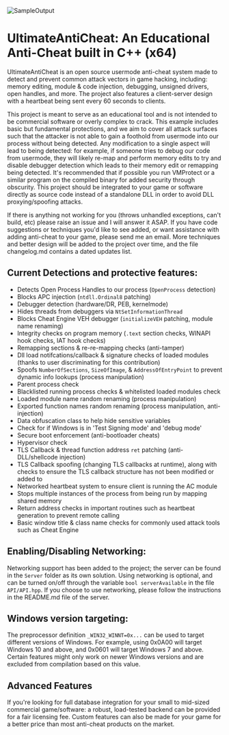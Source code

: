 ![SampleOutput](https://github.com/AlSch092/UltimateAntiCheat/assets/94417808/8e2112b8-2c82-4a38-aca8-ec54aa7d7516)

# UltimateAntiCheat: An Educational Anti-Cheat built in C++ (x64)

UltimateAntiCheat is an open source usermode anti-cheat system made to detect and prevent common attack vectors in game hacking, including: memory editing, module & code injection, debugging, unsigned drivers, open handles, and more. The project also features a client-server design with a heartbeat being sent every 60 seconds to clients.

   This project is meant to serve as an educational tool and is not intended to be commercial software or overly complex to crack. This example includes basic but fundamental protections, and we aim to cover all attack surfaces such that the attacker is not able to gain a foothold from usermode into our process without being detected. Any modification to a single aspect will lead to being detected: for example, if someone tries to debug our code from usermode, they will likely re-map and perform memory edits to try and disable debugger detection which leads to their memory edit or remapping being detected. It's recommended that if possible you run VMProtect or a similar program on the compiled binary for added security through obscurity. This project should be integrated to your game or software directly as source code instead of a standalone DLL in order to avoid DLL proxying/spoofing attacks.  

   If there is anything not working for you (throws unhandled exceptions, can't build, etc) please raise an issue and I will answer it ASAP. If you have code suggestions or techniques you'd like to see added, or want assistance with adding anti-cheat to your game, please send me an email. More techniques and better design will be added to the project over time, and the file changelog.md contains a dated updates list.  

## Current Detections and protective features:
- Detects Open Process Handles to our process (`OpenProcess` detection)
- Blocks APC injection (`ntdll.Ordinal8` patching)
- Debugger detection (hardware/DR, PEB, kernelmode)
- Hides threads from debuggers via `NtSetInformationThread`  
- Blocks Cheat Engine VEH debugger (`initializeVEH` patching, module name renaming)
- Integrity checks on program memory (`.text` section checks, WINAPI hook checks, IAT hook checks)
- Remapping sections & re-re-mapping checks (anti-tamper)
- Dll load notifcations/callback & signature checks of loaded modules (thanks to user discriminating for this contribution)
- Spoofs `NumberOfSections`, `SizeOfImage`, & `AddressOfEntryPoint` to prevent dynamic info lookups (process manipulation)
- Parent process check
- Blacklisted running process checks & whitelisted loaded modules check
- Loaded module name random renaming (process manipulation)
- Exported function names random renaming (process manipulation, anti-injection)
- Data obfuscation class to help hide sensitive variables
- Check for if Windows is in 'Test Signing mode' and 'debug mode'
- Secure boot enforcement (anti-bootloader cheats)
- Hypervisor check  
- TLS Callback & thread function address `ret` patching (anti-DLL/shellcode injection)
- TLS Callback spoofing (changing TLS callbacks at runtime), along with checks to ensure the TLS callback structure has not been modified or added to  
- Networked heartbeat system to ensure client is running the AC module
- Stops multiple instances of the process from being run by mapping shared memory
- Return address checks in important routines such as heartbeat generation to prevent remote calling
- Basic window title & class name checks for commonly used attack tools such as Cheat Engine

## Enabling/Disabling Networking:
Networking support has been added to the project; the server can be found in the `Server` folder as its own solution. Using networking is optional, and can be turned on/off through the variable `bool serverAvailable` in the file `API/API.hpp`. If you choose to use networking, please follow the instructions in the README.md file of the server.  

## Windows version targeting:

The preprocessor definition `_WIN32_WINNT=0x...` can be used to target different versions of Windows. For example, using 0x0A00 will target Windows 10 and above, and 0x0601 will target Windows 7 and above. Certain features might only work on newer Windows versions and are excluded from compilation based on this value.

## Advanced Features
If you're looking for full database integration for your small to mid-sized commercial game/software: a robust,  load-tested backend can be provided for a fair licensing fee. Custom features can also be made for your game for a better price than most anti-cheat products on the market.
